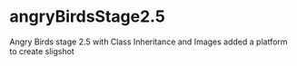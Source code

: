 # angryBirdsStage2.5
Angry Birds stage 2.5 with Class Inheritance and Images
added a platform to create sligshot